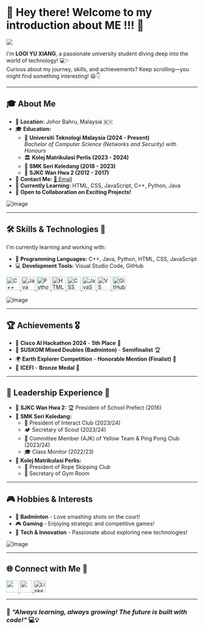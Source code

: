 # 👋 Hey there! Welcome to my introduction about ME !!! 🚀  
![](https://user-images.githubusercontent.com/18350557/176309783-0785949b-9127-417c-8b55-ab5a4333674e.gif)  

I'm **LOOI YU XIANG**, a passionate university student diving deep into the world of technology! 💻✨  
Curious about my journey, skills, and achievements? Keep scrolling—you might find something interesting! 😃👇  

---

## 🎓 About Me  
- 📍 **Location:** Johor Bahru, Malaysia 🇲🇾  
- 🎓 **Education:**  
  - 🏫 **Universiti Teknologi Malaysia (2024 - Present)**  
    *Bachelor of Computer Science (Networks and Security) with Honours*  
  - 🏛️ **Kolej Matrikulasi Perlis (2023 - 2024)**  
  - 🏫 **SMK Seri Keledang (2018 - 2023)**  
  - 🏫 **SJKC Wan Hwa 2 (2012 - 2017)**  
- 📩 **Contact Me:** [📧 Email](mailto:lyx878lvyuxiang@gmail.com)  
- 🌱 **Currently Learning:** HTML, CSS, JavaScript, C++, Python, Java  
- 🤝 **Open to Collaboration on Exciting Projects!**  

![Image](https://github.com/user-attachments/assets/015a697c-907f-4246-8486-275e25ca5485)

---

## 🛠 Skills & Technologies 🚀  
I'm currently learning and working with:  
- 🔹 **Programming Languages:** C++, Java, Python, HTML, CSS, JavaScript  
- 💻 **Development Tools:** Visual Studio Code, GitHub  

<p align="left">
  <a href="https://docs.microsoft.com/en-us/cpp/?view=msvc-170" target="_blank" rel="noreferrer">
    <img src="https://raw.githubusercontent.com/danielcranney/readme-generator/main/public/icons/skills/cplusplus-colored.svg" width="36" height="36" alt="C++" />
  </a>
  <a href="https://www.oracle.com/java/" target="_blank" rel="noreferrer">
    <img src="https://raw.githubusercontent.com/danielcranney/readme-generator/main/public/icons/skills/java-colored.svg" width="36" height="36" alt="Java" />
  </a>
  <a href="https://www.python.org/" target="_blank" rel="noreferrer">
    <img src="https://raw.githubusercontent.com/danielcranney/readme-generator/main/public/icons/skills/python-colored.svg" width="36" height="36" alt="Python" />
</a>
  <a href="https://developer.mozilla.org/en-US/docs/Glossary/HTML5" target="_blank" rel="noreferrer">
    <img src="https://raw.githubusercontent.com/danielcranney/readme-generator/main/public/icons/skills/html5-colored.svg" width="36" height="36" alt="HTML5" />
  </a>
  <a href="https://developer.mozilla.org/en-US/docs/Web/CSS" target="_blank" rel="noreferrer">
    <img src="https://raw.githubusercontent.com/danielcranney/readme-generator/main/public/icons/skills/css3-colored.svg" width="36" height="36" alt="CSS" />
</a>
<a href="https://developer.mozilla.org/en-US/docs/Web/JavaScript" target="_blank" rel="noreferrer">
    <img src="https://raw.githubusercontent.com/danielcranney/readme-generator/main/public/icons/skills/javascript-colored.svg" width="36" height="36" alt="JavaScript" />
</a>
<a href="https://code.visualstudio.com/" target="_blank" rel="noreferrer">
    <img src="https://raw.githubusercontent.com/danielcranney/readme-generator/main/public/icons/skills/visualstudiocode.svg" width="36" height="36" alt="VS Code" />
</a>
<a href="https://github.com/" target="_blank" rel="noreferrer">
    <img src="https://raw.githubusercontent.com/danielcranney/readme-generator/main/public/icons/socials/github.svg" width="36" height="36" alt="GitHub" />
</a>

</p>

![Image](https://github.com/user-attachments/assets/f3b4c427-d770-450d-8236-991848d672fe)

---

## 🏆 Achievements 🎖️  
- 🏅 **Cisco AI Hackathon 2024** - **5th Place** 🥉  
- 🏸 **SUSKOM Mixed Doubles (Badminton)** - **Semifinalist** 🏆  
- 🌍 **Earth Explorer Competition** - **Honorable Mention (Finalist)** 🏅  
- 🏅 **ICEFI** - **Bronze Medal** 🥉  

---

## 🏅 Leadership Experience 👑  
- 🏫 **SJKC Wan Hwa 2:** 🏆 President of School Prefect (2016)  
- 🏫 **SMK Seri Keledang:**  
  - 🤝 President of Interact Club (2023/24)  
  - 🏕️ Secretary of Scout (2023/24)  
  - 🏅 Committee Member (AJK) of Yellow Team & Ping Pong Club (2023/24)  
  - 🎓 Class Monitor (2022/23)  
- 🏫 **Kolej Matrikulasi Perlis:**  
  - 🔗 President of Rope Skipping Club  
  - 💪 Secretary of Gym Room  

---

## 🎮 Hobbies & Interests  
- 🏸 **Badminton** - Love smashing shots on the court!  
- 🎮 **Gaming** - Enjoying strategic and competitive games!  
- 🧩 **Tech & Innovation** - Passionate about exploring new technologies!
  
![Image](https://github.com/user-attachments/assets/87c2b8d9-a875-415b-81b5-295c4dfcbea5)

---

## 🌐 Connect with Me 💬  
<p align="left">
  <a href="https://github.com/looiyuxiang" target="_blank" rel="noreferrer">
    <img src="https://raw.githubusercontent.com/danielcranney/readme-generator/main/public/icons/socials/github.svg" width="32" height="32" />
  </a>
  <a href="http://www.instagram.com/yuxiang6254" target="_blank" rel="noreferrer">
    <img src="https://raw.githubusercontent.com/danielcranney/readme-generator/main/public/icons/socials/instagram.svg" width="32" height="32" />
  </a>
  <a href="https://www.linkedin.com/in/yu-xiang-looi-744b75332/" target="_blank" rel="noreferrer">
    <img src="https://raw.githubusercontent.com/danielcranney/readme-generator/main/public/icons/socials/linkedin.svg" width="32" height="32" alt="LinkedIn" />
</a>

  
</p>

---

### 🚀 *"Always learning, always growing! The future is built with code!"* 💻💡
